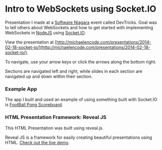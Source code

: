 # Intro to WebSockets using Socket.IO

Presentation I made at a [Software Niagara](https://github.com/softwareniagara/) event called DevTricks. Goal was to tell others about WebSockets and how to get started with implementing WebSockets in [NodeJS](http://nodejs.org/) using [Socket.IO](http://socket.io).

View the presentation at [http://michaelencode.com/presentations/2014-02-18-socket-io/](http://michaelencode.com/presentations/2014-02-18-socket-io/).

To navigate, use your arrow keys or click the arrows along the bottom right. 

Sections are navigated left and right, while slides in each section are navigated up and down within their section.

### Example App

The app I built and used an example of using something built with Socket.IO is [FootBall Pong Scoreboard](https://github.com/controlz/Football-Pong-Scoreboard).

### HTML Presentation Framework: Reveal JS

This HTML Presentation was built using reveal.js.

Reveal JS is a framework for easily creating beautiful presentations using HTML. [Check out the live demo](http://lab.hakim.se/reveal-js/).